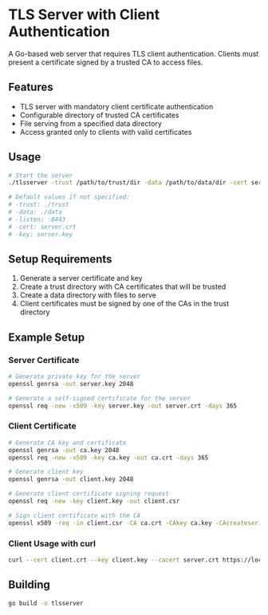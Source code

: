 # TLS Server with Client Authentication

A Go-based web server that requires TLS client authentication. Clients must present a certificate signed by a trusted CA to access files.

## Features

- TLS server with mandatory client certificate authentication
- Configurable directory of trusted CA certificates
- File serving from a specified data directory
- Access granted only to clients with valid certificates

## Usage

```bash
# Start the server
./tlsserver -trust /path/to/trust/dir -data /path/to/data/dir -cert server.crt -key server.key

# Default values if not specified:
# -trust: ./trust
# -data: ./data
# -listen: :8443
# -cert: server.crt
# -key: server.key
```

## Setup Requirements

1. Generate a server certificate and key
2. Create a trust directory with CA certificates that will be trusted
3. Create a data directory with files to serve
4. Client certificates must be signed by one of the CAs in the trust directory

## Example Setup

### Server Certificate

```bash
# Generate private key for the server
openssl genrsa -out server.key 2048

# Generate a self-signed certificate for the server
openssl req -new -x509 -key server.key -out server.crt -days 365
```

### Client Certificate

```bash
# Generate CA key and certificate
openssl genrsa -out ca.key 2048
openssl req -new -x509 -key ca.key -out ca.crt -days 365

# Generate client key
openssl genrsa -out client.key 2048

# Generate client certificate signing request
openssl req -new -key client.key -out client.csr

# Sign client certificate with the CA
openssl x509 -req -in client.csr -CA ca.crt -CAkey ca.key -CAcreateserial -out client.crt -days 365
```

### Client Usage with curl

```bash
curl --cert client.crt --key client.key --cacert server.crt https://localhost:8443/
```

## Building

```bash
go build -o tlsserver
```